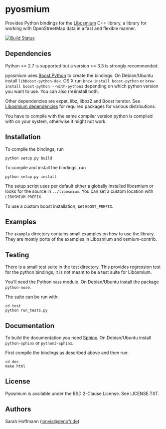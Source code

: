 # pyosmium

Provides Python bindings for the [Libosmium](https://github.com/osmcode/libosmium) C++
library, a library for working with OpenStreetMap data in a fast and flexible
manner.

[![Build Status](https://secure.travis-ci.org/osmcode/pyosmium.png)](http://travis-ci.org/osmcode/pyosmium)


## Dependencies

Python >= 2.7 is supported but a version >= 3.3 is strongly recommended.

pyosmium uses [Boost.Python](http://www.boost.org/doc/libs/1_56_0/libs/python/doc/index.html)
to create the bindings. On Debian/Ubuntu install `libboost-python-dev`. OS X run
`brew install boost-python` or `brew install boost-python --with-python3`
depending on which python version you want to use. You can also (re)install
both.

Other dependencies are expat, libz, libbz2 and Boost iterator.
See [Libosmium dependencies](http://osmcode.org/libosmium/manual.html#dependencies)
for required packages for various distributions.

You have to compile with the same compiler version python is compiled with on
your system, otherwise it might not work.

## Installation

To compile the bindings, run

    python setup.py build

To compile and install the bindings, run

    python setup.py install

The setup script uses per default either a globally installed libosmium or
looks for the source in `../libosmium`. You can set a custom location with
`LIBOSMIUM_PREFIX`.

To use a custom boost installation, set `BOOST_PREFIX`.

## Examples

The `example` directory contains small examples on how to use the library.
They are mostly ports of the examples in Libosmium and osmium-contrib.


## Testing

There is a small test suite in the test directory. This provides regression
test for the python bindings, it is not meant to be a test suite for Libosmium.

You'll need the Python `nose` module. On Debian/Ubuntu install the package
`python-nose`.

The suite can be run with:

    cd test
    python run_tests.py


## Documentation

To build the documentation you need [Sphinx](http://sphinx-doc.org/).
On Debian/Ubuntu install `python-sphinx` or `python3-sphinx`.

First compile the bindings as described above and then run:

    cd doc
    make html


## License

Pyosmium is available under the BSD 2-Clause License. See LICENSE.TXT.


## Authors

Sarah Hoffmann (lonvia@denofr.de)

